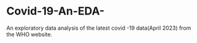 # Covid-19-An-EDA-
An exploratory data analysis of the latest covid -19 data(April 2023) from the WHO website. 
